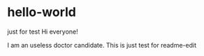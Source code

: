 # hello-world
just for test
Hi everyone!

I am an useless doctor candidate. This is just test for readme-edit
